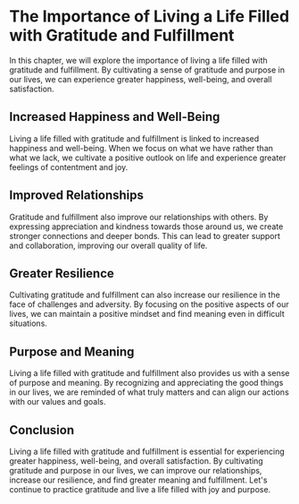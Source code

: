 The Importance of Living a Life Filled with Gratitude and Fulfillment
=====================================================================================================================================

In this chapter, we will explore the importance of living a life filled with gratitude and fulfillment. By cultivating a sense of gratitude and purpose in our lives, we can experience greater happiness, well-being, and overall satisfaction.

Increased Happiness and Well-Being
----------------------------------

Living a life filled with gratitude and fulfillment is linked to increased happiness and well-being. When we focus on what we have rather than what we lack, we cultivate a positive outlook on life and experience greater feelings of contentment and joy.

Improved Relationships
----------------------

Gratitude and fulfillment also improve our relationships with others. By expressing appreciation and kindness towards those around us, we create stronger connections and deeper bonds. This can lead to greater support and collaboration, improving our overall quality of life.

Greater Resilience
------------------

Cultivating gratitude and fulfillment can also increase our resilience in the face of challenges and adversity. By focusing on the positive aspects of our lives, we can maintain a positive mindset and find meaning even in difficult situations.

Purpose and Meaning
-------------------

Living a life filled with gratitude and fulfillment also provides us with a sense of purpose and meaning. By recognizing and appreciating the good things in our lives, we are reminded of what truly matters and can align our actions with our values and goals.

Conclusion
----------

Living a life filled with gratitude and fulfillment is essential for experiencing greater happiness, well-being, and overall satisfaction. By cultivating gratitude and purpose in our lives, we can improve our relationships, increase our resilience, and find greater meaning and fulfillment. Let's continue to practice gratitude and live a life filled with joy and purpose.
